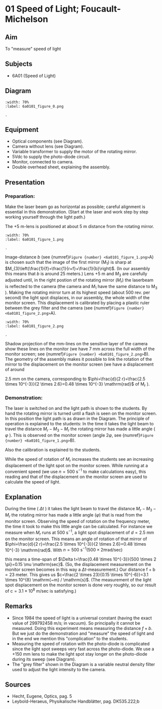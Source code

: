 # 01 Speed of Light; Foucault-Michelson 

  
## Aim   
 To "measure" speed of light    
  
## Subjects   
* 6A01 (Speed of Light)   

## Diagram
   
```{figure} figures/figure_0.png  
:width: 70%  
:label: 6a0101_figure_0.png  

. 
```

## Equipment
 *  Optical components (see Diagram). 
 *  Camera without lens (see Diagram). 
 *  Variable transformer to supply the motor of the rotating mirror. 
 *  5Vdc to supply the photo-diode circuit. 
 *  Monitor, connected to camera. 
 *  Double overhead sheet, explaining the assembly.
    
  
## Presentation   
### Preparation:

Make the laser beam go as horizontal as possible; careful alignment is essential in this demonstration. (Start at the laser and work step by step working yourself through the light path.)

The $+5 \mathrm{~m}$-lens is positioned at about $5 \mathrm{~m}$ distance from the rotating mirror.  

```{figure} figures/figure_1.png  
:width: 70%  
:label: 6a0101_figure_1.png  

. 
```

Image-distance $b$ (see {numref}`Figure {number} <6a0101_figure_1.png>`A) is chosen such that the image of the first mirror $\left(\mathrm{M}_{1}\right)$ is sharp at $M_{3}\left(\frac{1}{f}=\frac{1}{r+f}+\frac{1}{b}\right)$. (In our assembly this means that $b$ is around 25 meters.) Lens $+5 \mathrm{~m}$ and $M_{3}$ are carefully adjusted until, in the right postion of the rotating mirror $\left(M_{r}\right)$ the laserbeam is reflected to the camera (the camera and $M_{1}$ have the same distance to $\mathrm{M}_{3}$ ). Making the rotating mirror turn at its highest speed (about 500 rev. per second) the light spot displaces, in our assembly, the whole width of the monitor screen. This displacement is calibrated by placing a plastic ruler between the grey filter and the camera (see {numref}`Figure {number} <6a0101_figure_2.png>`A).

```{figure} figures/figure_2.png  
:width: 70%  
:label: 6a0101_figure_2.png  

. 
```
Shadow projection of the mm-lines on the sensitive layer of the camera show these lines on the monitor (we have $7 \mathrm{~mm}$ across the full width of the monitor screen; see {numref}`Figure {number} <6a0101_figure_2.png>`B). The geometry of the assembly makes it possible to link the rotation of the mirror to the displacement on the monitor screen (we have a displacement of around

$2.5 \mathrm{~mm}$ on the camera, corresponding to $\phi=\frac{d}{2 r}=\frac{2.5 \times 10^{-3}}{2 \times 2.6}=0.48 \times 10^{-3} \mathrm{rad}$ of $\mathrm{M}_{\mathrm{r}}$ ).

### Demonstration:

The laser is switched on and the light path is shown to the students. By hand the rotating mirror is turned until a flash is seen on the monitor screen. In this position the light path is as drawn in the Diagram. The principle of operation is explained to the students: In the time it takes the light beam to travel the distance $M_{r}-M_{3}-M_{r}$ the rotating mirror has made a little angle ( $\varphi$ ). This is observed on the monitor screen (angle $2 \varphi$, see {numref}`Figure {number} <6a0101_figure_1.png>`B).

Also the calibration is explained to the students.

While the speed of rotation of $M_{r}$ increases the students see an increasing displacement of the light spot on the monitor screen. While running at a convenient speed (we use $n=500 \mathrm{~s}^{-1}$ to make calculations easy), this reading and that of the displacement on the monitor screen are used to calculate the speed of light.  
  
## Explanation   
During the time ( $\Delta t$ ) it takes the light beam to travel the distance $M_{r}-M_{3}-M_{r}$ the rotating mirror has made a little angle $(\varphi)$ that is read from the monitor screen. Observing the speed of rotation on the frequency meter, the time it took to make this little angle can be calculated. For instance we measure when $M_{r}$ runs at $500 \mathrm{~s}^{-1}$, a light spot displacement of $d=2.5 \mathrm{~mm}$ on the monitor screen. This means an angle of rotation of that mirror of $\phi=\frac{d}{2 r}=\frac{2.5 \times 10^{-3}}{2 \times 2.6}=0.48 \times 10^{-3} \mathrm{rad}$. With $n=500 \mathrm{~s}^{-1}(500 \times 2 \pi \mathrm{rad} / \mathrm{sec})$

this means a time-span of $\Delta t=\frac{0.48 \times 10^{-3}}{500 \times 2 \pi}=0.15 \mu \mathrm{sec}$. (So, the displacement measurement on the monitor screen becomes in this way a $\Delta t$-measurement.) Our distance $\mathrm{f}+\mathrm{b}=23$ meter. This gives us $c=\frac{2 \times 23}{0.15 \times 10^{-6}}=3.1 \times 10^{8} \mathrm{~m} / \mathrm{s}$. (The measurement of the light spot displacement on the monitor screen is done very roughly, so our result of $\mathrm{c}=3.1 \times 10^{8} \mathrm{~m} / \mathrm{sec}$ is satisfying.)
  
## Remarks
- Since 1984 the speed of light is a universal constant (having the exact value of $299792458 \mathrm{~m} / \mathrm{s}$; in vacuum). So principally it cannot be measured. Doing this experiment means measuring the distance $f+b$. But we just do the demonstration and "measure" the speed of light and in the end we mention this "complication" to the students.
- Measuring the speed of rotation with the photo-diode is complicated since the light spot sweeps very fast across the photo-diode. We use a $+150 \mathrm{~mm}$ lens to make the light spot stay longer on the photo-diode during its sweep (see Diagram).
- The "grey filter" shown in the Diagram is a variable neutral density filter used to adjust the light intensity to the camera.
  
## Sources
 *  Hecht, Eugene, Optics, pag. 5 
 *  Leybold-Heraeus, Physikalische Handblätter, pag. DK535.222;b
  